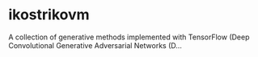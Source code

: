 # ikostrikovm
A collection of generative methods implemented with TensorFlow (Deep Convolutional Generative Adversarial Networks (D…
